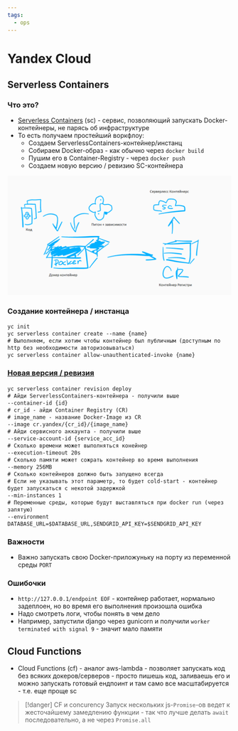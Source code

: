 ```yaml
---
tags:
  - ops
---
```


# Yandex Cloud

## Serverless Containers

### Что это?

- [Serverless Containers](https://cloud.yandex.ru/services/serverless-containers) (sc) - сервис, позволяющий запускать
  Docker-контейнеры, не парясь об инфраструктуре
- То есть получаем простейший воркфлоу:
    - Создаем ServerlessContainers-контейнер/инстанц
    - Собираем Docker-образ - как обычно через `docker build`
    - Пушим его в Container-Registry - через `docker push`
    - Создаем новую версию / ревизию SC-контейнера

![](sc.png)

### Создание контейнера / инстанца

```shell
yc init
yc serverless container create --name {name}
# Выполняем, если хотим чтобы контейнер был публичным (доступным по http без необходимости авторизовываться)
yc serverless container allow-unauthenticated-invoke {name}
```

### [Новая версия / ревизия](https://cloud.yandex.ru/docs/cli/cli-ref/managed-services/serverless/container/revision/deploy)

```shell
yc serverless container revision deploy
# Айди ServerlessContainers-контейнера - получили выше  
--container-id {id} 
# cr_id - айди Container Registry (CR)
# image_name - название Docker-Image из CR
--image cr.yandex/{cr_id}/{image_name} 
# Айди сервисного аккаунта - получили выше
--service-account-id {service_acc_id}
# Сколько времени может выполняться конейнер
--execution-timeout 20s
# Сколько памяти может сожрать контейнер во время выполнения 
--memory 256MB
# Сколько контейнеров должно быть запущено всегда
# Если не указывать этот параметр, то будет cold-start - контейнер будет запускаться с некотой задержкой
--min-instances 1
# Переменные среды, которые будут выставляться при docker run (через запятую)
--environment DATABASE_URL=$DATABASE_URL,SENDGRID_API_KEY=$SENDGRID_API_KEY
```

### Важности

- Важно запускать свою Docker-приложуньку на порту из переменной среды `PORT`

### Ошибочки

- `http://127.0.0.1/endpoint EOF` - контейнер работает, нормально задеплоен, но во время его выполнения произошла ошибка
- Надо смотреть логи, чтобы понять в чем дело
- Например, запустили django через gunicorn и получили `worker terminated with signal 9` - значит мало памяти 


## Cloud Functions

- Cloud Functions (cf) - аналог aws-lambda - позволяет запускать код без всяких докеров/серверов - просто пишешь код, заливаешь его и можно запускать готовый ендпоинт и там само все масштабируется - т.е. еще проще sc

> [!danger] CF и concurency
> Запуск нескольких js-`Promise`-ов ведет к жесточайшему замедлению функции - так что лучше делать `await` последовательно, а не через `Promise.all`



